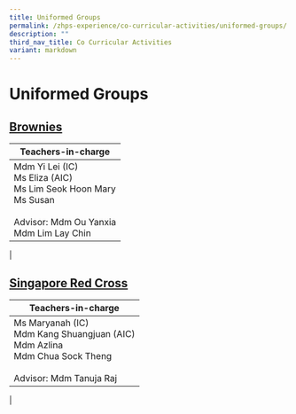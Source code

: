 ```yaml
---
title: Uniformed Groups
permalink: /zhps-experience/co-curricular-activities/uniformed-groups/
description: ""
third_nav_title: Co Curricular Activities
variant: markdown
---
```

# Uniformed Groups

[Brownies](/uniformed-groups/brownies)
--------

| Teachers-in-charge |
|---|
| Mdm Yi Lei (IC)<br>Ms Eliza (AIC)<br>Ms Lim Seok Hoon Mary<br>Ms Susan<br><br>Advisor: Mdm Ou Yanxia<br>Mdm Lim Lay Chin|
|

[Singapore Red Cross](/uniformed-groups/singapore-red-cross)
-------------------

| Teachers-in-charge |
|---|
| Ms Maryanah (IC)<br>Mdm Kang Shuangjuan (AIC)<br>Mdm Azlina<br>Mdm Chua Sock Theng<br><br>Advisor: Mdm Tanuja Raj |
|